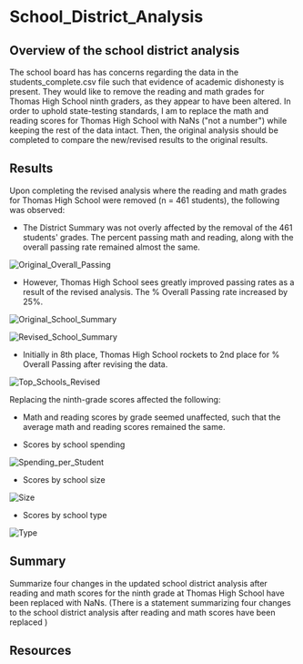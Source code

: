 # School_District_Analysis
## Overview of the school district analysis
The school board has has concerns regarding the data in the students_complete.csv file such that evidence of academic dishonesty is present. They would like to remove the reading and math grades for Thomas High School ninth graders, as they appear to have been altered. In order to uphold state-testing standards, I am to replace the math and reading scores for Thomas High School with NaNs ("not a number") while keeping the rest of the data intact. Then, the original analysis should be completed to compare the new/revised results to the original results.

## Results 
Upon completing the revised analysis where the reading and math grades for Thomas High School were removed (n = 461 students), the following was observed:

- The District Summary was not overly affected by the removal of the 461 students' grades.  The percent passing math and reading, along with the overall passing rate remained almost the same.

![Original_Overall_Passing](https://user-images.githubusercontent.com/102322707/169612194-ca920796-6584-495c-9045-ac9d3b58d232.PNG)

- However, Thomas High School sees greatly improved passing rates as a result of the revised analysis.  The % Overall Passing rate increased by 25%. 

![Original_School_Summary](https://user-images.githubusercontent.com/102322707/169615816-e6b636d7-50b3-4cf8-889a-0cdd796b3721.PNG)

                  
![Revised_School_Summary](https://user-images.githubusercontent.com/102322707/169611894-f9e8d520-1cd2-44a0-a75f-0ad8b844c09c.PNG)


- Initially in 8th place, Thomas High School rockets to 2nd place for % Overall Passing after revising the data.

![Top_Schools_Revised](https://user-images.githubusercontent.com/102322707/169614989-23d11b75-f426-4f4d-9604-40db5adfdb63.PNG)

Replacing the ninth-grade scores affected the following:

  - Math and reading scores by grade seemed unaffected, such that the average math and reading scores remained the same.

  - Scores by school spending
  
  
![Spending_per_Student](https://user-images.githubusercontent.com/102322707/169616610-192d9d69-1e0a-4889-995b-145511878305.PNG)

  - Scores by school size
  
![Size](https://user-images.githubusercontent.com/102322707/169616765-235393d7-987d-41a4-9475-1dea9a77b8a2.PNG)  
  
  - Scores by school type
  


 





![Type](https://user-images.githubusercontent.com/102322707/169616756-7a62c470-f747-4a57-9d1c-69be365b0315.PNG)

## Summary 
Summarize four changes in the updated school district analysis after reading and math scores for the ninth grade at Thomas High School have been replaced with NaNs.
(There is a statement summarizing four changes to the school district analysis after reading and math scores have been replaced )

## Resources

